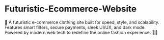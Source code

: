 # Futuristic-Ecommerce-Website
🌌 A futuristic e-commerce clothing site built for speed, style, and scalability. Features smart filters, secure payments, sleek UI/UX, and dark mode. Powered by modern web tech to redefine the online fashion experience. 🚀🛒
